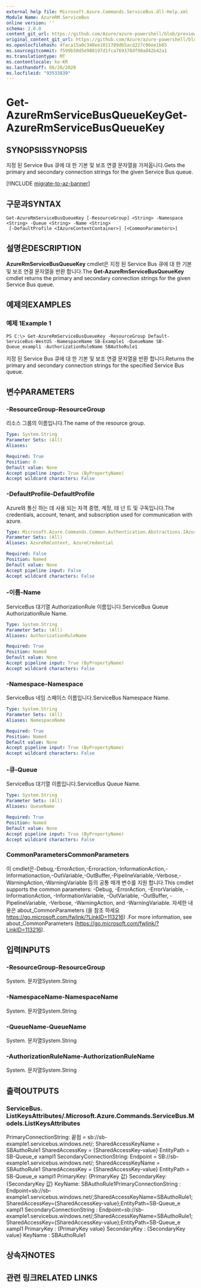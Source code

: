 ```yaml
---
external help file: Microsoft.Azure.Commands.ServiceBus.dll-Help.xml
Module Name: AzureRM.ServiceBus
online version: ''
schema: 2.0.0
content_git_url: https://github.com/Azure/azure-powershell/blob/preview/src/ResourceManager/ServiceBus/Commands.ServiceBus/help/Get-AzureRmServiceBusQueueKey.md
original_content_git_url: https://github.com/Azure/azure-powershell/blob/preview/src/ResourceManager/ServiceBus/Commands.ServiceBus/help/Get-AzureRmServiceBusQueueKey.md
ms.openlocfilehash: 4faca15a0c348ee1011789db5acd227c06ee1b85
ms.sourcegitcommit: f599b50d5e980197d1fca769378df90a842b42a1
ms.translationtype: MT
ms.contentlocale: ko-KR
ms.lasthandoff: 08/20/2020
ms.locfileid: "93533839"
---
```

# <span data-ttu-id="adac4-101">Get-AzureRmServiceBusQueueKey</span><span class="sxs-lookup"><span data-stu-id="adac4-101">Get-AzureRmServiceBusQueueKey</span></span>

## <span data-ttu-id="adac4-102">SYNOPSIS</span><span class="sxs-lookup"><span data-stu-id="adac4-102">SYNOPSIS</span></span>
<span data-ttu-id="adac4-103">지정 된 Service Bus 큐에 대 한 기본 및 보조 연결 문자열을 가져옵니다.</span><span class="sxs-lookup"><span data-stu-id="adac4-103">Gets the primary and secondary connection strings for the given Service Bus queue.</span></span>

[!INCLUDE [migrate-to-az-banner](../../includes/migrate-to-az-banner.md)]

## <span data-ttu-id="adac4-104">구문과</span><span class="sxs-lookup"><span data-stu-id="adac4-104">SYNTAX</span></span>

```
Get-AzureRmServiceBusQueueKey [-ResourceGroup] <String> -Namespace <String> -Queue <String> -Name <String>
 [-DefaultProfile <IAzureContextContainer>] [<CommonParameters>]
```

## <span data-ttu-id="adac4-105">설명은</span><span class="sxs-lookup"><span data-stu-id="adac4-105">DESCRIPTION</span></span>
<span data-ttu-id="adac4-106">**AzureRmServiceBusQueueKey** cmdlet은 지정 된 Service Bus 큐에 대 한 기본 및 보조 연결 문자열을 반환 합니다.</span><span class="sxs-lookup"><span data-stu-id="adac4-106">The **Get-AzureRmServiceBusQueueKey** cmdlet returns the primary and secondary connection strings for the given Service Bus queue.</span></span> 

## <span data-ttu-id="adac4-107">예제의</span><span class="sxs-lookup"><span data-stu-id="adac4-107">EXAMPLES</span></span>

### <span data-ttu-id="adac4-108">예제 1</span><span class="sxs-lookup"><span data-stu-id="adac4-108">Example 1</span></span>
```
PS C:\> Get-AzureRmServiceBusQueueKey -ResourceGroup Default-ServiceBus-WestUS -NamespaceName SB-Example1 -QueueName SB-Queue_exampl1 -AuthorizationRuleName SBAuthoRule1
```

<span data-ttu-id="adac4-109">지정 된 Service Bus 큐에 대 한 기본 및 보조 연결 문자열을 반환 합니다.</span><span class="sxs-lookup"><span data-stu-id="adac4-109">Returns the primary and secondary connection strings for the specified Service Bus queue.</span></span>

## <span data-ttu-id="adac4-110">변수</span><span class="sxs-lookup"><span data-stu-id="adac4-110">PARAMETERS</span></span>

### <span data-ttu-id="adac4-111">-ResourceGroup</span><span class="sxs-lookup"><span data-stu-id="adac4-111">-ResourceGroup</span></span>
<span data-ttu-id="adac4-112">리소스 그룹의 이름입니다.</span><span class="sxs-lookup"><span data-stu-id="adac4-112">The name of the resource group.</span></span>

```yaml
Type: System.String
Parameter Sets: (All)
Aliases: 

Required: True
Position: 0
Default value: None
Accept pipeline input: True (ByPropertyName)
Accept wildcard characters: False
```

### <span data-ttu-id="adac4-113">-DefaultProfile</span><span class="sxs-lookup"><span data-stu-id="adac4-113">-DefaultProfile</span></span>
<span data-ttu-id="adac4-114">Azure와 통신 하는 데 사용 되는 자격 증명, 계정, 테 넌 트 및 구독입니다.</span><span class="sxs-lookup"><span data-stu-id="adac4-114">The credentials, account, tenant, and subscription used for communication with azure.</span></span>

```yaml
Type: Microsoft.Azure.Commands.Common.Authentication.Abstractions.IAzureContextContainer
Parameter Sets: (All)
Aliases: AzureRmContext, AzureCredential

Required: False
Position: Named
Default value: None
Accept pipeline input: False
Accept wildcard characters: False
```

### <span data-ttu-id="adac4-115">-이름</span><span class="sxs-lookup"><span data-stu-id="adac4-115">-Name</span></span>
<span data-ttu-id="adac4-116">ServiceBus 대기열 AuthorizationRule 이름입니다.</span><span class="sxs-lookup"><span data-stu-id="adac4-116">ServiceBus Queue AuthorizationRule Name.</span></span>

```yaml
Type: System.String
Parameter Sets: (All)
Aliases: AuthorizationRuleName

Required: True
Position: Named
Default value: None
Accept pipeline input: True (ByPropertyName)
Accept wildcard characters: False
```

### <span data-ttu-id="adac4-117">-Namespace</span><span class="sxs-lookup"><span data-stu-id="adac4-117">-Namespace</span></span>
<span data-ttu-id="adac4-118">ServiceBus 네임 스페이스 이름입니다.</span><span class="sxs-lookup"><span data-stu-id="adac4-118">ServiceBus Namespace Name.</span></span>

```yaml
Type: System.String
Parameter Sets: (All)
Aliases: NamespaceName

Required: True
Position: Named
Default value: None
Accept pipeline input: True (ByPropertyName)
Accept wildcard characters: False
```

### <span data-ttu-id="adac4-119">-큐</span><span class="sxs-lookup"><span data-stu-id="adac4-119">-Queue</span></span>
<span data-ttu-id="adac4-120">ServiceBus 대기열 이름입니다.</span><span class="sxs-lookup"><span data-stu-id="adac4-120">ServiceBus Queue Name.</span></span>

```yaml
Type: System.String
Parameter Sets: (All)
Aliases: QueueName

Required: True
Position: Named
Default value: None
Accept pipeline input: True (ByPropertyName)
Accept wildcard characters: False
```

### <span data-ttu-id="adac4-121">CommonParameters</span><span class="sxs-lookup"><span data-stu-id="adac4-121">CommonParameters</span></span>
<span data-ttu-id="adac4-122">이 cmdlet은-Debug,-ErrorAction,-Erroraction,-InformationAction,-Informationaction,-OutVariable,-OutBuffer,-PipelineVariable,-Verbose,-WarningAction,-WarningVariable 등의 공통 매개 변수를 지원 합니다.</span><span class="sxs-lookup"><span data-stu-id="adac4-122">This cmdlet supports the common parameters: -Debug, -ErrorAction, -ErrorVariable, -InformationAction, -InformationVariable, -OutVariable, -OutBuffer, -PipelineVariable, -Verbose, -WarningAction, and -WarningVariable.</span></span> <span data-ttu-id="adac4-123">자세한 내용은 about_CommonParameters (을 참조 하세요 https://go.microsoft.com/fwlink/?LinkID=113216) .</span><span class="sxs-lookup"><span data-stu-id="adac4-123">For more information, see about_CommonParameters (https://go.microsoft.com/fwlink/?LinkID=113216).</span></span>

## <span data-ttu-id="adac4-124">입력</span><span class="sxs-lookup"><span data-stu-id="adac4-124">INPUTS</span></span>

### <span data-ttu-id="adac4-125">-ResourceGroup</span><span class="sxs-lookup"><span data-stu-id="adac4-125">-ResourceGroup</span></span>
 <span data-ttu-id="adac4-126">System. 문자열</span><span class="sxs-lookup"><span data-stu-id="adac4-126">System.String</span></span>
 

### <span data-ttu-id="adac4-127">-NamespaceName</span><span class="sxs-lookup"><span data-stu-id="adac4-127">-NamespaceName</span></span>
 <span data-ttu-id="adac4-128">System. 문자열</span><span class="sxs-lookup"><span data-stu-id="adac4-128">System.String</span></span>
 

### <span data-ttu-id="adac4-129">-QueueName</span><span class="sxs-lookup"><span data-stu-id="adac4-129">-QueueName</span></span>
 <span data-ttu-id="adac4-130">System. 문자열</span><span class="sxs-lookup"><span data-stu-id="adac4-130">System.String</span></span>
 

### <span data-ttu-id="adac4-131">-AuthorizationRuleName</span><span class="sxs-lookup"><span data-stu-id="adac4-131">-AuthorizationRuleName</span></span>
 <span data-ttu-id="adac4-132">System. 문자열</span><span class="sxs-lookup"><span data-stu-id="adac4-132">System.String</span></span>

## <span data-ttu-id="adac4-133">출력</span><span class="sxs-lookup"><span data-stu-id="adac4-133">OUTPUTS</span></span>

### <span data-ttu-id="adac4-134">ServiceBus. ListKeysAttributes/.</span><span class="sxs-lookup"><span data-stu-id="adac4-134">Microsoft.Azure.Commands.ServiceBus.Models.ListKeysAttributes</span></span>
<span data-ttu-id="adac4-135">PrimaryConnectionString: 끝점 = sb://sb-example1.servicebus.windows.net/; SharedAccessKeyName = SBAuthoRule1 SharedAccessKey = {SharedAccessKey-value} EntityPath = SB-Queue_e xampl1 SecondaryConnectionString: Endpoint = SB://sb-example1.servicebus.windows.net/; SharedAccessKeyName = SBAuthoRule1 SharedAccessKey = {SharedAccessKey-value} EntityPath = SB-Queue_e xampl1 PrimaryKey: {PrimaryKey 값} SecondaryKey: {SecondaryKey 값} KeyName: SBAuthoRule1</span><span class="sxs-lookup"><span data-stu-id="adac4-135">PrimaryConnectionString   : Endpoint=sb://sb-example1.servicebus.windows.net/;SharedAccessKeyName=SBAuthoRule1;SharedAccessKey={SharedAccessKey-value};EntityPath=SB-Queue_e xampl1 SecondaryConnectionString : Endpoint=sb://sb-example1.servicebus.windows.net/;SharedAccessKeyName=SBAuthoRule1;SharedAccessKey={SharedAccessKey-value};EntityPath=SB-Queue_e xampl1 PrimaryKey                : {PrimaryKey value} SecondaryKey              : {SecondaryKey value} KeyName                   : SBAuthoRule1</span></span>

## <span data-ttu-id="adac4-136">상속자</span><span class="sxs-lookup"><span data-stu-id="adac4-136">NOTES</span></span>

## <span data-ttu-id="adac4-137">관련 링크</span><span class="sxs-lookup"><span data-stu-id="adac4-137">RELATED LINKS</span></span>

